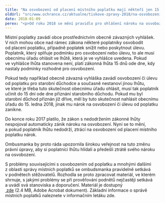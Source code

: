 ```yaml
---
title: "Na osvobození od placení místního poplatku mají někteří jen 15 dnů"
oldUrl: "src/www.ochrance.cz/aktualne/tiskove-zpravy-2018/na-osvobozeni-od-placeni-mistniho-poplatku-maji-nekteri-jen-15-dnu"
date: 2018-01-09
perex: "<p>Od roku 2018 se mění pravidlo pro ohlášení nároku na osvobození od placení místních poplatků. Pokud poplatník neohlásí obecnímu úřadu údaj rozhodný pro osvobození nebo úlevu od poplatku včas, nárok mu zanikne.</p>"
---
```


<!-- imported from the old website -->

<p>Místní poplatky zavádí obce prostřednictvím obecně závazných vyhlášek. V nich mohou obce nad rámec zákona některé poplatníky osvobodit od placení poplatku, případně poplatek snížit nebo poskytnout úlevu. Poplatník, který splňuje podmínku pro osvobození nebo úlevu, to ale musí obecnímu úřadu ohlásit ve lhůtě, která je ve vyhlášce uvedena. Pokud ve vyhlášce lhůta stanovena není, platí zákonná lhůta 15 dnů ode dne, kdy nastaly podmínky rozhodné pro osvobození.</p> <p>Pokud tedy například obecně závazná vyhláška zavádí osvobození či úlevu od poplatku pro starobní důchodce a současně nestanoví jinou lhůtu, ve které je třeba tuto skutečnost obecnímu úřadu ohlásit, musí tak poplatník učinit do 15 dní ode dne přiznání starobního důchodu. Pokud mu byl starobní důchod přiznán již dříve, měl by tuto skutečnost nahlásit obecnímu úřadu do 15. ledna 2018, jinak mu nárok na osvobození či úlevu od poplatku zanikne. </p> <p>Do konce roku 2017 platilo, že zákon s nedodržením zákonné lhůty nespojoval automaticky zánik nároku na osvobození. Nyní se to mění, a pokud poplatník lhůtu nedodrží, ztrácí na osvobození od placení místního poplatku nárok.</p> <p>Ombusmanka by proto ráda upozornila širokou veřejnost na tuto změnu právní úpravy, aby si poplatníci lhůtu hlídali a předešli ztrátě svého nároku na osvobození.</p><p> S problémy souvisejícími s osvobozením od poplatku a mnohými dalšími z oblasti správy místních poplatků se ombudsmanka pravidelně setkává v podnětech stěžovatelů. Rozhodla se proto zpracovat materiál, ve kterém shrnuje, s jakými problémy se při prověřování podnětů nejčastěji setkává a uvádí svá stanoviska a doporučení. Materiál je dostupný <a title="Otevření do nového okna" href="https://www.ochrance.cz/fileadmin/user_upload/Letaky/Mistni-poplatky_web.pdf" target="_blank"><img alt="" src="https://www.ochrance.cz/typo3/ext/od_linkdesc/icons/pdf.gif" class="od_linkdesc_icon" /> zde</a> (2.4 MB, Adobe Acrobat dokument). Základní informace o správě místních poplatků naleznete v informačním letáku zde.</p>
